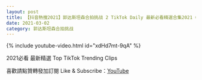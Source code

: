 ```yaml
---
layout: post
title: 【抖音熱搜2021】郭达斯坦森合拍挑战 2 TikTok Daily 最新必看精選合集2021 03 02
date: 2021-03-02
category: 郭达斯坦森合拍挑战
---
```


{% include youtube-video.html id="xdHd7mt-9qA" %}

2021必看 最新精選 Top TikTok Trending Clips

喜歡請點贊轉發加訂閱 Like & Subscribe：[YouTube](https://www.youtube.com/channel/UCAoR7VcanIPd04uEq_GIylA/videos)

